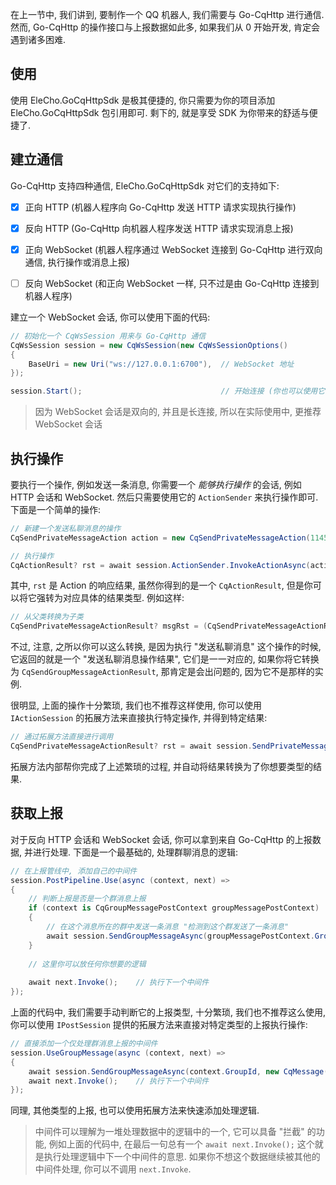在上一节中, 我们讲到, 要制作一个 QQ 机器人, 我们需要与 Go-CqHttp 进行通信. 然而, Go-CqHttp 的操作接口与上报数据如此多, 如果我们从 0 开始开发, 肯定会遇到诸多困难.



## 使用

使用 EleCho.GoCqHttpSdk 是极其便捷的, 你只需要为你的项目添加 EleCho.GoCqHttpSdk 包引用即可. 剩下的, 就是享受 SDK 为你带来的舒适与便捷了.



## 建立通信

Go-CqHttp 支持四种通信, EleCho.GoCqHttpSdk 对它们的支持如下:

- [x] 正向 HTTP (机器人程序向 Go-CqHttp 发送 HTTP 请求实现执行操作)
- [x] 反向 HTTP (Go-CqHttp 向机器人程序发送 HTTP 请求实现消息上报)
- [x] 正向 WebSocket (机器人程序通过 WebSocket 连接到 Go-CqHttp 进行双向通信, 执行操作或消息上报)
- [ ] 反向 WebSocket (和正向 WebSocket 一样, 只不过是由 Go-CqHttp 连接到机器人程序)



建立一个 WebSocket 会话, 你可以使用下面的代码:

```csharp
// 初始化一个 CqWsSession 用来与 Go-CqHttp 通信
CqWsSession session = new CqWsSession(new CqWsSessionOptions()
{
    BaseUri = new Uri("ws://127.0.0.1:6700"),  // WebSocket 地址
});

session.Start();                               // 开始连接 (你也可以使用它的异步版本)
```

> 因为 WebSocket 会话是双向的, 并且是长连接, 所以在实际使用中, 更推荐 WebSocket 会话



## 执行操作

要执行一个操作, 例如发送一条消息, 你需要一个 *能够执行操作* 的会话, 例如 HTTP 会话和 WebSocket. 然后只需要使用它的 `ActionSender` 来执行操作即可. 下面是一个简单的操作:

```csharp
// 新建一个发送私聊消息的操作
CqSendPrivateMessageAction action = new CqSendPrivateMessageAction(114514, new CqMessage("这是一条文本消息"));

// 执行操作
CqActionResult? rst = await session.ActionSender.InvokeActionAsync(action);
```

其中, `rst` 是 Action 的响应结果, 虽然你得到的是一个 `CqActionResult`, 但是你可以将它强转为对应具体的结果类型. 例如这样:

```csharp
// 从父类转换为子类
CqSendPrivateMessageActionResult? msgRst = (CqSendPrivateMessageActionResult?)rst;
```

不过, 注意, 之所以你可以这么转换, 是因为执行 "发送私聊消息" 这个操作的时候, 它返回的就是一个 "发送私聊消息操作结果", 它们是一一对应的, 如果你将它转换为 `CqSendGroupMessageActionResult`, 那肯定是会出问题的, 因为它不是那样的实例.



很明显, 上面的操作十分繁琐, 我们也不推荐这样使用, 你可以使用 `IActionSession` 的拓展方法来直接执行特定操作, 并得到特定结果:

```csharp
// 通过拓展方法直接进行调用
CqSendPrivateMessageActionResult? rst = await session.SendPrivateMessageAsync(114514, new CqMessage("这是一条文本消息"));
```

拓展方法内部帮你完成了上述繁琐的过程, 并自动将结果转换为了你想要类型的结果.



## 获取上报

对于反向 HTTP 会话和 WebSocket 会话, 你可以拿到来自 Go-CqHttp 的上报数据, 并进行处理. 下面是一个最基础的, 处理群聊消息的逻辑:

```csharp
// 在上报管线中, 添加自己的中间件
session.PostPipeline.Use(async (context, next) =>
{
    // 判断上报是否是一个群消息上报
    if (context is CqGroupMessagePostContext groupMessagePostContext)
    {
        // 在这个消息所在的群中发送一条消息 "检测到这个群发送了一条消息"
        await session.SendGroupMessageAsync(groupMessagePostContext.GroupId, new CqMessage("检测到这个群发送了一条消息"));
    }
    
    // 这里你可以放任何你想要的逻辑
    
    await next.Invoke();    // 执行下一个中间件
});
```



上面的代码中, 我们需要手动判断它的上报类型, 十分繁琐, 我们也不推荐这么使用, 你可以使用 `IPostSession` 提供的拓展方法来直接对特定类型的上报执行操作:

```csharp
// 直接添加一个仅处理群消息上报的中间件
session.UseGroupMessage(async (context, next) =>
{
    await session.SendGroupMessageAsync(context.GroupId, new CqMessage("检测到这个群发送了一条消息"));
    await next.Invoke();    // 执行下一个中间件
});
```

同理, 其他类型的上报, 也可以使用拓展方法来快速添加处理逻辑.



> 中间件可以理解为一堆处理数据中的逻辑中的一个, 它可以具备 "拦截" 的功能, 例如上面的代码中, 在最后一句总有一个 `await next.Invoke();` 这个就是执行处理逻辑中下一个中间件的意思. 如果你不想这个数据继续被其他的中间件处理, 你可以不调用 `next.Invoke`.
